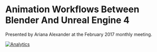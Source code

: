 # Animation Workflows Between Blender And Unreal Engine 4

Presented by Ariana Alexander at the February 2017 monthly meeting.

[![Analytics](https://ga-beacon.appspot.com/UA-74678751-3/Presentations/Presentations/AnimationWorkflowsBlenderUE4?pixel)](https://github.com/igrigorik/ga-beacon)
